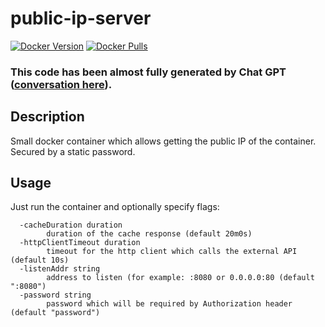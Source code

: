 # public-ip-server

[![Docker Version](https://img.shields.io/docker/v/bunetz/public-ip-server?sort=date)](https://hub.docker.com/r/bunetz/public-ip-server)
[![Docker Pulls](https://img.shields.io/docker/pulls/bunetz/public-ip-server)](https://hub.docker.com/r/bunetz/public-ip-server)

### **This code has been almost fully generated by Chat GPT ([conversation here](https://sharegpt.com/c/59D737L)).**
## Description
Small docker container which allows getting the public IP of the container. Secured by a static password.

## Usage
Just run the container and optionally specify flags:
```
  -cacheDuration duration
        duration of the cache response (default 20m0s)
  -httpClientTimeout duration
        timeout for the http client which calls the external API (default 10s)
  -listenAddr string
        address to listen (for example: :8080 or 0.0.0.0:80 (default ":8080")
  -password string
        password which will be required by Authorization header (default "password")
```
